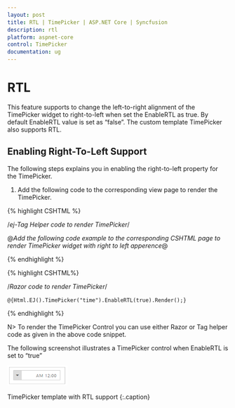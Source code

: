 ```yaml
---
layout: post
title: RTL | TimePicker | ASP.NET Core | Syncfusion
description: rtl
platform: aspnet-core
control: TimePicker
documentation: ug
---
```


# RTL

This feature supports to change the left-to-right alignment of the TimePicker widget to right-to-left when set the EnableRTL as true. By default EnableRTL value is set as “false”. The custom template TimePicker also supports RTL.

## Enabling Right-To-Left Support

The following steps explains you in enabling the right-to-left property for the TimePicker.

1. Add the following code to the corresponding view page to render the TimePicker.   


{% highlight CSHTML %}

/*ej-Tag Helper code to render TimePicker*/

@*Add the following code example to the corresponding CSHTML page to render TimePicker widget with right to left apperence*@
 
 <ej-time-picker id="time" enable-rtl="true"></ej-time-picker>
 

{% endhighlight %}

{% highlight CSHTML%}

/*Razor code to render TimePicker*/

    @{Html.EJ().TimePicker("time").EnableRTL(true).Render();}

{% endhighlight %}

N> To render the TimePicker Control you can use either Razor or Tag helper code as given in the above code snippet.


The following screenshot illustrates a TimePicker control when EnableRTL is set to “true”



![](RTL_images/RTL_img1.png)

TimePicker template with RTL support
{:.caption}

